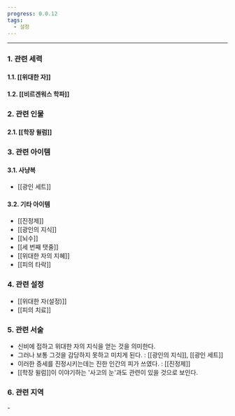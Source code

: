 ```yaml
---
progress: 0.0.12
tags:
  - 설정
---
```

---
### 1. 관련 세력 
#### 1.1. [[위대한 자]]
#### 1.2. [[비르겐워스 학파]]

### 2. 관련 인물
#### 2.1. [[학장 윌럼]]

### 3. 관련 아이템
#### 3.1. 사냥복
- [[광인 세트]]
#### 3.2. 기타 아이템
- [[진정제]]
- [[광인의 지식]]
- [[뇌수]]
- [[세 번째 탯줄]]
- [[위대한 자의 지혜]]
- [[피의 타락]]

### 4. 관련 설정
- [[위대한 자(설정)]]
- [[피의 치료]]

### 5. 관련 서술
- 신비에 접하고 위대한 자의 지식을 얻는 것을 의미한다. 
- 그러나 보통 그것을 감당하지 못하고 미치게 된다. : [[광인의 지식]], [[광인 세트]]
- 이러한 증세를 진정시키는데는 진한 인간의 피가 쓰였다. : [[진정제]]
- [[학장 윌럼]]이 이야기하는 '사고의 눈'과도 관련이 있을 것으로 보인다.
### 6. 관련 지역
\-